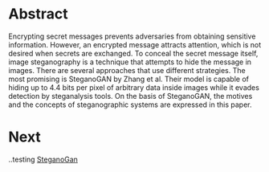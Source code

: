 # Abstract
Encrypting secret messages prevents adversaries from obtaining
sensitive information. However, an encrypted message attracts
attention, which is not desired when secrets are exchanged. To conceal
the secret message itself, image steganography is a technique that attempts
to hide the message in images. There are several approaches that
use different strategies. The most promising is SteganoGAN by Zhang
et al. Their model is capable of hiding up to 4.4 bits per pixel of
arbitrary data inside images while it evades detection by steganalysis
tools. On the basis of SteganoGAN, the motives and the concepts of
steganographic systems are expressed in this paper.

# Next
..testing [SteganoGan](https://github.com/DAI-Lab/SteganoGAN)
